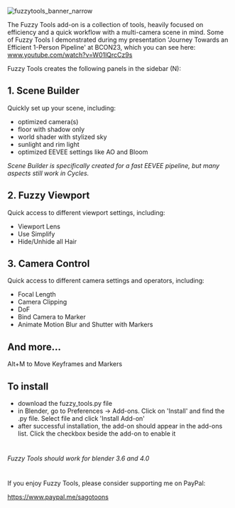 ![fuzzytools_banner_narrow](https://github.com/sagotoons/fuzzytools/assets/151992752/9dd74cc7-0026-4173-9b84-f3df2f244eb6)

The Fuzzy Tools add-on is a collection of tools, heavily focused on efficiency and a quick workflow with a multi-camera scene in mind. Some of Fuzzy Tools I demonstrated during my presentation 'Journey Towards an Efficient 1-Person Pipeline' at BCON23, which you can see here: www.youtube.com/watch?v=W01lQrcCz9s

Fuzzy Tools creates the following panels in the sidebar (N):

## 1. Scene Builder
Quickly set up your scene, including:
- optimized camera(s)
- floor with shadow only
- world shader with stylized sky
- sunlight and rim light
- optimized EEVEE settings like AO and Bloom

_Scene Builder is specifically created for a fast EEVEE pipeline, but many aspects still work in Cycles._

## 2. Fuzzy Viewport
Quick access to different viewport settings, including:
- Viewport Lens
- Use Simplify
- Hide/Unhide all Hair

## 3. Camera Control
Quick access to different camera settings and operators, including:
- Focal Length
- Camera Clipping
- DoF
- Bind Camera to Marker
- Animate Motion Blur and Shutter with Markers

## And more...
Alt+M to Move Keyframes and Markers

## To install
- download the fuzzy_tools.py file
- in Blender, go to Preferences -> Add-ons. Click on 'Install' and find the .py file. Select file and click 'Install Add-on'
- after successful installation, the add-on should appear in the add-ons list. Click the checkbox beside the add-on to enable it

#
_Fuzzy Tools should work for blender 3.6 and 4.0_

#
If you enjoy Fuzzy Tools, please consider supporting me on PayPal:

https://www.paypal.me/sagotoons

